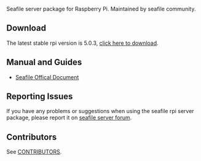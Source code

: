Seafile server package for Raspberry Pi. Maintained by seafile community.

## Download

The latest stable rpi version is 5.0.3, [click here to download](https://github.com/haiwen/seafile-rpi/releases/download/v5.0.3/seafile-server_stable_5.0.3_pi.tar.gz).

## Manual and Guides

- [Seafile Offical Document](http://manual.seafile.com/deploy/using_sqlite.html)

## Reporting Issues

If you have any problems or suggestions when using the seafile rpi server package, please report it on [seafile server forum](https://forum.seafile-server.org/).

## Contributors

See [CONTRIBUTORS](CONTRIBUTORS).
